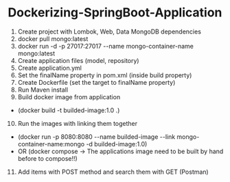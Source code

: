 # Dockerizing-SpringBoot-Application

1. Create project with Lombok, Web, Data MongoDB dependencies
2. docker pull mongo:latest
3. docker run -d -p 27017:27017 --name mongo-container-name mongo:latest
4. Create application files (model, repository)
5. Create application.yml
6. Set the finalName property in pom.xml (inside build property)
7. Create Dockerfile (set the target to finalName property)
8. Run Maven install
9. Build docker image from application 
- (docker build -t builded-image:1.0 .)
10. Run the images with linking them together 
- (docker run -p 8080:8080 --name builded-image --link mongo-container-name:mongo -d builded-image:1.0) 
- OR (docker compose -> The applications image need to be built by hand before to compose!!)
11. Add items with POST method and search them with GET (Postman)